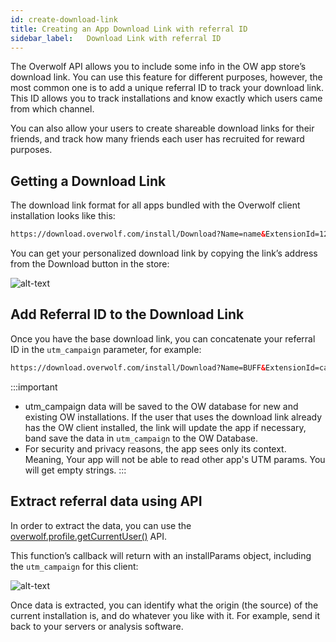 ```yaml
---
id: create-download-link
title: Creating an App Download Link with referral ID
sidebar_label:   Download Link with referral ID
---
```


The Overwolf API allows you to include some info in the OW app store’s download link. You can use this feature for different purposes, however, the most common one is to add a unique referral ID to track your download link. This ID allows you to track installations and know exactly which users came from which channel.

You can also allow your users to create shareable download links for their friends, and track how many friends each user has recruited for reward purposes.

## Getting a Download Link

The download link format for all apps bundled with the Overwolf client installation looks like this:

```html
https://download.overwolf.com/install/Download?Name=name&ExtensionId=123123123123&Channel=website
```
You can get your personalized download link by copying the link’s address from the Download button in the store:

![alt-text](assets/download-link-with-referralID/appstore-right-click.png)

## Add Referral ID to the Download Link

Once you have the base download link, you can concatenate your referral ID in the `utm_campaign` parameter, for example:

```html
https://download.overwolf.com/install/Download?Name=BUFF&ExtensionId=caboggillkkpgkiokbjmgldfkedbfnpkgadakcdl&Channel=website&utm_campaign=[REFERRAL_ID]
```

:::important
* utm_campaign data will be saved to the OW database for new and existing OW installations. If the user that uses the download link already has the OW client installed, the link will update the app if necessary, band save the data in `utm_campaign` to the OW Database.
* For security and privacy reasons, the app sees only its context. Meaning, Your app will not be able to read other app's UTM params. You will get empty strings.
:::

## Extract referral data using API

In order to extract the data, you can use the [overwolf.profile.getCurrentUser()](../api/overwolf-profile#getcurrentusercallback) API.

This function’s callback will return with an installParams object, including the `utm_campaign` for this client:

![alt-text](assets/download-link-with-referralID/console.png)

Once data is extracted, you can identify what the origin (the source) of the current installation is, and do whatever you like with it. For example, send it back to your servers or analysis software.